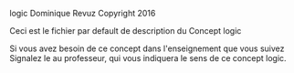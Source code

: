 logic
Dominique Revuz Copyright 2016

Ceci est le fichier par default de description du Concept logic

Si vous avez besoin de ce concept dans l'enseignement que vous suivez
 Signalez le au professeur, qui vous indiquera le sens de ce concept logic.
